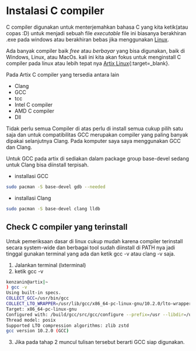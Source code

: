 # Instalasi C compiler

C compiler digunakan untuk menterjemahkan bahasa C yang kita ketik(atau copas :D) untuk menjadi sebuah file _executable_ file ini biasanya berakhiran .exe pada windows atau berakhiran bebas jika menggunakan [Linux](../../linux/artix/pengenalan.md).

Ada banyak compiler baik _free_ atau _berbayar_ yang bisa digunakan, baik di Windows, Linux, atau MacOs. kali ini kita akan fokus untuk menginstall C compiler pada linux atau lebih tepat nya [Artix Linux](../../linux/artix/pengenalan.md){:target=_blank}.

Pada Artix C compiler yang tersedia antara lain

* Clang
* GCC
* tcc
* Intel C compiler
* AMD C compiler
* Dll

Tidak perlu semua Compiler di atas perlu di install semua cukup pilih satu saja dan untuk compatibilitas GCC merupakan compiler yang paling banyak dipakai selanjutnya Clang. Pada komputer saya saya menggunakan GCC dan Clang.

Untuk GCC pada artix di sediakan dalam package group base-devel sedang untuk Clang bisa diinstall terpisah.

* installasi GCC
``` sh
sudo pacman -S base-devel gdb --needed
```
* installasi Clang
``` sh
sudo pacman -S base-devel clang lldb
```

## Check C compiler yang terinstall

Untuk pemeriksaan dasar di linux cukup mudah karena compiler terinstall secara system-wide dan berbagai tool sudah diinstall di PATH nya jadi tinggal gunakan terminal yang ada dan ketik gcc -v atau clang -v saja.

1. Jalankan terminal (lxterminal)
2. ketik gcc -v
``` bash
kenzanin@artix|~
) gcc -v
Using built-in specs.
COLLECT_GCC=/usr/bin/gcc
COLLECT_LTO_WRAPPER=/usr/lib/gcc/x86_64-pc-linux-gnu/10.2.0/lto-wrapper
Target: x86_64-pc-linux-gnu
Configured with: /build/gcc/src/gcc/configure --prefix=/usr --libdir=/usr/lib --libexecdir=/usr/lib --mandir=/usr/share/man --infodir=/usr/share/info --with-bugurl=https://bugs.archlinux.org/ --enable-languages=c,c++,ada,fortran,go,lto,objc,obj-c++,d --with-isl --with-linker-hash-style=gnu --with-system-zlib --enable-__cxa_atexit --enable-cet=auto --enable-checking=release --enable-clocale=gnu --enable-default-pie --enable-default-ssp --enable-gnu-indirect-function --enable-gnu-unique-object --enable-install-libiberty --enable-linker-build-id --enable-lto --enable-multilib --enable-plugin --enable-shared --enable-threads=posix --disable-libssp --disable-libstdcxx-pch --disable-libunwind-exceptions --disable-werror gdc_include_dir=/usr/include/dlang/gdc
Thread model: posix
Supported LTO compression algorithms: zlib zstd
gcc version 10.2.0 (GCC) 
```
3. Jika pada tahap 2 muncul tulisan tersebut berarti GCC siap digunakan.